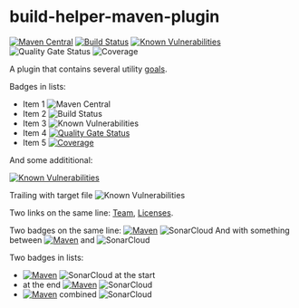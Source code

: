 # build-helper-maven-plugin
[![Maven Central](https://img.shields.io/maven-central/v/com.github.robtimus/build-helper-maven-plugin)](https://search.maven.org/artifact/com.github.robtimus/build-helper-maven-plugin)
[![Build Status](https://github.com/robtimus/build-helper-maven-plugin/actions/workflows/build.yml/badge.svg)](https://github.com/robtimus/build-helper-maven-plugin/actions/workflows/build.yml)
[![Known Vulnerabilities](https://snyk.io/test/github/robtimus/build-helper-maven-plugin/badge.svg)](https://snyk.io/test/github/robtimus/build-helper-maven-plugin)
![Quality Gate Status](https://sonarcloud.io/api/project_badges/measure?project=com.github.robtimus%3Abuild-helper-maven-plugin&metric=alert_status)
![Coverage](https://sonarcloud.io/api/project_badges/measure?project=com.github.robtimus%3Abuild-helper-maven-plugin&metric=coverage)

A plugin that contains several utility [goals](https://robtimus.github.io/build-helper-maven-plugin/plugin-info.html).

Badges in lists:
* Item 1 ![Maven Central](https://img.shields.io/maven-central/v/com.github.robtimus/build-helper-maven-plugin)
* Item 2 ![Build Status](https://github.com/robtimus/build-helper-maven-plugin/actions/workflows/build.yml/badge.svg)
* Item 3 ![Known Vulnerabilities](https://snyk.io/test/github/robtimus/build-helper-maven-plugin/badge.svg)
* Item 4 [![Quality Gate Status](https://sonarcloud.io/api/project_badges/measure?project=com.github.robtimus%3Abuild-helper-maven-plugin&metric=alert_status)](https://sonarcloud.io/summary/overall?id=com.github.robtimus%3Abuild-helper-maven-plugin)
* Item 5 [![Coverage](https://sonarcloud.io/api/project_badges/measure?project=com.github.robtimus%3Abuild-helper-maven-plugin&metric=coverage)](https://sonarcloud.io/summary/overall?id=com.github.robtimus%3Abuild-helper-maven-plugin)

And some addititional:

[![Known Vulnerabilities](https://snyk.io/test/github/robtimus/build-helper-maven-plugin/badge.svg?targetFile=pom.xml)](https://snyk.io/test/github/robtimus/build-helper-maven-plugin?targetFile=pom.xml)

Trailing with target file ![Known Vulnerabilities](https://snyk.io/test/github/robtimus/build-helper-maven-plugin/badge.svg?targetFile=pom.xml)

Two links on the same line: [Team](https://robtimus.github.io/build-helper-maven-plugin/team.html), [Licenses](https://robtimus.github.io/build-helper-maven-plugin/licenses.html).

Two badges on the same line: [![Maven](https://img.shields.io/maven-central/v/com.github.robtimus/build-helper-maven-plugin)](https://search.maven.org/artifact/com.github.robtimus/build-helper-maven-plugin) ![SonarCloud](https://sonarcloud.io/api/project_badges/measure?project=com.github.robtimus%3Abuild-helper-maven-plugin&metric=coverage)
And with something between [![Maven](https://img.shields.io/maven-central/v/com.github.robtimus/build-helper-maven-plugin)](https://search.maven.org/artifact/com.github.robtimus/build-helper-maven-plugin) and ![SonarCloud](https://sonarcloud.io/api/project_badges/measure?project=com.github.robtimus%3Abuild-helper-maven-plugin&metric=coverage)

Two badges in lists:
* [![Maven](https://img.shields.io/maven-central/v/com.github.robtimus/build-helper-maven-plugin)](https://search.maven.org/artifact/com.github.robtimus/build-helper-maven-plugin) ![SonarCloud](https://sonarcloud.io/api/project_badges/measure?project=com.github.robtimus%3Abuild-helper-maven-plugin&metric=coverage) at the start
* at the end [![Maven](https://img.shields.io/maven-central/v/com.github.robtimus/build-helper-maven-plugin)](https://search.maven.org/artifact/com.github.robtimus/build-helper-maven-plugin) ![SonarCloud](https://sonarcloud.io/api/project_badges/measure?project=com.github.robtimus%3Abuild-helper-maven-plugin&metric=coverage)
* [![Maven](https://img.shields.io/maven-central/v/com.github.robtimus/build-helper-maven-plugin)](https://search.maven.org/artifact/com.github.robtimus/build-helper-maven-plugin) combined ![SonarCloud](https://sonarcloud.io/api/project_badges/measure?project=com.github.robtimus%3Abuild-helper-maven-plugin&metric=coverage)
